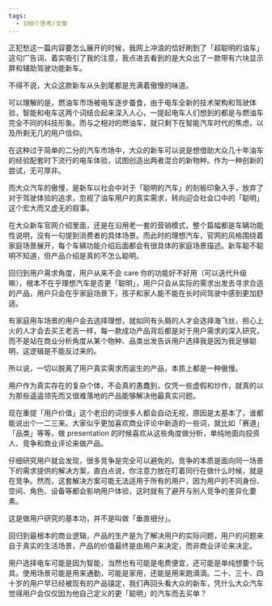 ```yaml
---
tags:
  - 100个思考/文章
---
```

正犯愁这一篇内容要怎么展开的时候，我网上冲浪的恰好刷到了「超聪明的油车」这句广告词，着实吸引了我的注意，我点进去看到的是大众出了一款带有六块显示屏和辅助驾驶功能新车。

不得不说，大众这款新车从头到尾都是充满着傲慢的味道。

可以理解的是，燃油车市场被电车逐步蚕食，由于电车全新的技术架构和驾驶体验，智能和电车这两个词结合起来深入人心，一提起电车人们想到的都是与燃油车完全不同的科技形象。而与之相对的燃油车，就只剩下在智能汽车时代的焦虑，以及所剩无几的用户信仰。

在这种过于简单的二分的汽车市场中，大众的新车可以说是想借助大众几十年油车的经验配套时下流行的电车体验，试图创造出两者混合的新物种。作为一种创新的尝试，无可厚非。

而大众汽车的傲慢，是新车以社会中对于「聪明的汽车」的刻板印象入手，放弃了对于驾驶体验的追求，忽视了油车用户的真实需求，转向迎合社会口中的「聪明」这个宏大而又虚无的叙事。

在大众新车官网介绍里面，还是在沿用老一套的营销模式，整个篇幅都是车辆功能性说明，没有一句提到消费者的具体场景。而此时的理想汽车，官网的风格围绕着家庭场景展开，每个车辆功能介绍后面都会有很具体的家庭场景描述。新车聪不聪明不知道，但产品介绍是真的不怎么聪明。

回归到用户需求角度，用户从来不会 care 你的功能好不好用（可以迭代升级嘛），根本不在乎理想汽车是否更「聪明」，用户只会从实际的需求出发去寻求合适的产品，用户只会在乎家庭场景下，孩子和家人能不能在长时间驾驶中感到更加舒适。

有家庭用车场景的用户会去选择理想，就如同有头屑的人才会选择海飞丝，担心上火的人才会去买王老吉一样，每一款成功产品背后都是对于用户需求的深入研究，而不是站在商业分析角度从某个物种、品类出发告诉用户选择我是因为我足够聪明，这逻辑是不能反过来的。

所以说，一切以脱离了用户真实需求而诞生的产品，本质上都是一种傲慢。

用户作为真实存在的复杂个体，不会真的愚蠢到，仅凭一些虚假和炒作，就真的以为那些遥遥领先而又很难落地的产品能够解决他最真实问题。

现在重提「用户价值」这个老旧的词很多人都会自动无视，原因是太基本了，谁都能说出个一二三来。大家似乎更加喜欢商业评论中新造的一些词，就比如「赛道」「品类」等等，做 presentation 的时候喜欢从这些角度做分析，单纯地面向投资人、竞争和商业评论来做产品。

仔细研究用户就会发现，很多竞争是完全可以避免的。竞争的本质是面向同一场景下的需求提供的解决方案，直白点说，你注意力放在盯着同行在做什么时候，就是在竞争。然而，这套解决方案可能无法适用于所有的用户，因为用户的不同身份、空间、角色、设备等都会影响用户体验，这时就有了避开与别人竞争的差异化要素。

这是做用户研究的基本功，并不是叫做「垂直细分」。

回归到最根本的商业逻辑，产品的生产是为了解决用户的实际问题，用户的问题来自于真实的生活场景，产品的价值最终是由用户来决定，而非商业评论来决定。

用户选择电车可能是因为智能，当然也有可能是电费便宜，还可能是单纯想要个玩具。使用场景可能是用来通勤，可能是家用，还能是用来跑滴滴。二十、三十、四十岁的用户早已经被现有的产品锚定，我们再回头看大众的新车，凭什么大众汽车觉得用户会仅仅因为他自己定义的更「聪明」的汽车而去买单？